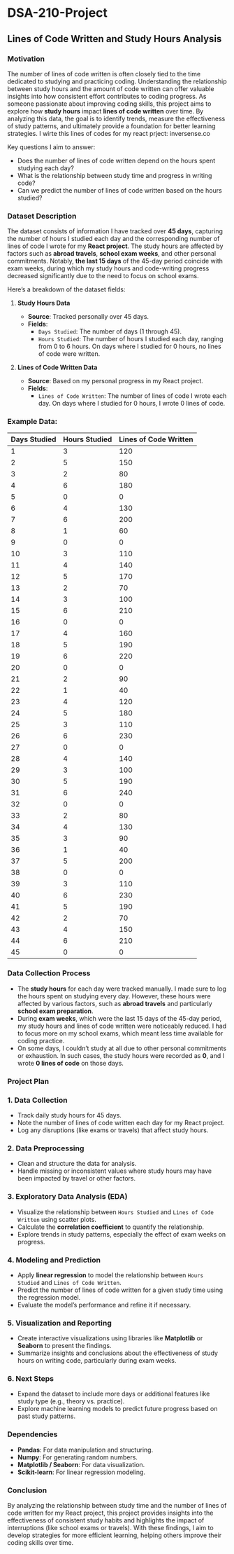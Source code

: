# DSA-210-Project

## **Lines of Code Written and Study Hours Analysis**

### **Motivation**

The number of lines of code written is often closely tied to the time dedicated to studying and practicing coding. Understanding the relationship between study hours and the amount of code written can offer valuable insights into how consistent effort contributes to coding progress. As someone passionate about improving coding skills, this project aims to explore how **study hours** impact **lines of code written** over time. By analyzing this data, the goal is to identify trends, measure the effectiveness of study patterns, and ultimately provide a foundation for better learning strategies. I wirte this lines of codes for my react prject: inversense.co

Key questions I aim to answer:
- Does the number of lines of code written depend on the hours spent studying each day?
- What is the relationship between study time and progress in writing code?
- Can we predict the number of lines of code written based on the hours studied?

### **Dataset Description**

The dataset consists of information I have tracked over **45 days**, capturing the number of hours I studied each day and the corresponding number of lines of code I wrote for my **React project**. The study hours are affected by factors such as **abroad travels**, **school exam weeks**, and other personal commitments. Notably, **the last 15 days** of the 45-day period coincide with exam weeks, during which my study hours and code-writing progress decreased significantly due to the need to focus on school exams.

Here’s a breakdown of the dataset fields:

1. **Study Hours Data**
   - **Source**: Tracked personally over 45 days.
   - **Fields**:
     - `Days Studied`: The number of days (1 through 45).
     - `Hours Studied`: The number of hours I studied each day, ranging from 0 to 6 hours. On days where I studied for 0 hours, no lines of code were written.

2. **Lines of Code Written Data**
   - **Source**: Based on my personal progress in my React project.
   - **Fields**:
     - `Lines of Code Written`: The number of lines of code I wrote each day. On days where I studied for 0 hours, I wrote 0 lines of code.

### **Example Data**:

| Days Studied | Hours Studied | Lines of Code Written |
|--------------|---------------|-----------------------|
| 1            | 3             | 120                   |
| 2            | 5             | 150                   |
| 3            | 2             | 80                    |
| 4            | 6             | 180                   |
| 5            | 0             | 0                     |
| 6            | 4             | 130                   |
| 7            | 6             | 200                   |
| 8            | 1             | 60                    |
| 9            | 0             | 0                     |
| 10           | 3             | 110                   |
| 11           | 4             | 140                   |
| 12           | 5             | 170                   |
| 13           | 2             | 70                    |
| 14           | 3             | 100                   |
| 15           | 6             | 210                   |
| 16           | 0             | 0                     |
| 17           | 4             | 160                   |
| 18           | 5             | 190                   |
| 19           | 6             | 220                   |
| 20           | 0             | 0                     |
| 21           | 2             | 90                    |
| 22           | 1             | 40                    |
| 23           | 4             | 120                   |
| 24           | 5             | 180                   |
| 25           | 3             | 110                   |
| 26           | 6             | 230                   |
| 27           | 0             | 0                     |
| 28           | 4             | 140                   |
| 29           | 3             | 100                   |
| 30           | 5             | 190                   |
| 31           | 6             | 240                   |
| 32           | 0             | 0                     |
| 33           | 2             | 80                    |
| 34           | 4             | 130                   |
| 35           | 3             | 90                    |
| 36           | 1             | 40                    |
| 37           | 5             | 200                   |
| 38           | 0             | 0                     |
| 39           | 3             | 110                   |
| 40           | 6             | 230                   |
| 41           | 5             | 190                   |
| 42           | 2             | 70                    |
| 43           | 4             | 150                   |
| 44           | 6             | 210                   |
| 45           | 0             | 0                     |

### **Data Collection Process**

- The **study hours** for each day were tracked manually. I made sure to log the hours spent on studying every day. However, these hours were affected by various factors, such as **abroad travels** and particularly **school exam preparation**.
- During **exam weeks**, which were the last 15 days of the 45-day period, my study hours and lines of code written were noticeably reduced. I had to focus more on my school exams, which meant less time available for coding practice.
- On some days, I couldn’t study at all due to other personal commitments or exhaustion. In such cases, the study hours were recorded as **0**, and I wrote **0 lines of code** on those days.

### **Project Plan**

### 1. **Data Collection**
   - Track daily study hours for 45 days.
   - Note the number of lines of code written each day for my React project.
   - Log any disruptions (like exams or travels) that affect study hours.

### 2. **Data Preprocessing**
   - Clean and structure the data for analysis.
   - Handle missing or inconsistent values where study hours may have been impacted by travel or other factors.

### 3. **Exploratory Data Analysis (EDA)**
   - Visualize the relationship between `Hours Studied` and `Lines of Code Written` using scatter plots.
   - Calculate the **correlation coefficient** to quantify the relationship.
   - Explore trends in study patterns, especially the effect of exam weeks on progress.

### 4. **Modeling and Prediction**
   - Apply **linear regression** to model the relationship between `Hours Studied` and `Lines of Code Written`.
   - Predict the number of lines of code written for a given study time using the regression model.
   - Evaluate the model’s performance and refine it if necessary.

### 5. **Visualization and Reporting**
   - Create interactive visualizations using libraries like **Matplotlib** or **Seaborn** to present the findings.
   - Summarize insights and conclusions about the effectiveness of study hours on writing code, particularly during exam weeks.

### 6. **Next Steps**
   - Expand the dataset to include more days or additional features like study type (e.g., theory vs. practice).
   - Explore machine learning models to predict future progress based on past study patterns.

### **Dependencies**

- **Pandas**: For data manipulation and structuring.
- **Numpy**: For generating random numbers.
- **Matplotlib / Seaborn**: For data visualization.
- **Scikit-learn**: For linear regression modeling.

### **Conclusion**

By analyzing the relationship between study time and the number of lines of code written for my React project, this project provides insights into the effectiveness of consistent study habits and highlights the impact of interruptions (like school exams or travels). With these findings, I aim to develop strategies for more efficient learning, helping others improve their coding skills over time.

